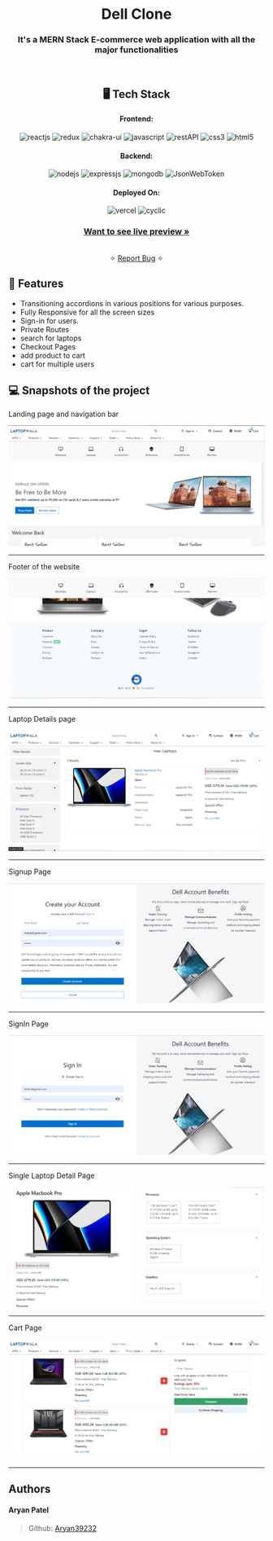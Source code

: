 <h1 align="center">Dell Clone </h1>

<h3 align="center">It's a MERN Stack E-commerce web application with all the major functionalities</h3>

<br />

<h2 align="center">🖥️ Tech Stack</h2>

<h4 align="center">Frontend:</h4>

<p align="center">
  <img src="https://img.shields.io/badge/React-20232A?style=for-the-badge&logo=react&logoColor=61DAFB" alt="reactjs" />
  <img src="https://img.shields.io/badge/Redux-593D88?style=for-the-badge&logo=redux&logoColor=white" alt="redux" />
  <img src="https://img.shields.io/badge/Chakra%20UI-3bc7bd?style=for-the-badge&logo=chakraui&logoColor=white" alt="chakra-ui" />
  <img src="https://img.shields.io/badge/JavaScript-323330?style=for-the-badge&logo=javascript&logoColor=F7DF1E" alt="javascript" />
  <img src="https://img.shields.io/badge/Rest_API-02303A?style=for-the-badge&logo=react-router&logoColor=white" alt="restAPI" />
  <img src="https://img.shields.io/badge/CSS3-1572B6?style=for-the-badge&logo=css3&logoColor=white" alt="css3" />
  <img src="https://img.shields.io/badge/HTML5-E34F26?style=for-the-badge&logo=html5&logoColor=white" alt="html5" />
</p>

<h4 align="center">Backend:</h4>

<p align="center">
  <img src="https://img.shields.io/badge/Node.js-339933?style=for-the-badge&logo=nodedotjs&logoColor=white" alt="nodejs" />
  <img src="https://img.shields.io/badge/Express.js-000000?style=for-the-badge&logo=express&logoColor=white" alt="expressjs" />
  <img src="https://img.shields.io/badge/MongoDB-4EA94B?style=for-the-badge&logo=mongodb&logoColor=white" alt="mongodb" />
  <img src="https://img.shields.io/badge/JWT-000000?style=for-the-badge&logo=JSON%20web%20tokens&logoColor=white" alt="JsonWebToken" />
</p>

<h4 align="center">Deployed On:</h4>

<p align="center">
  <img src="https://img.shields.io/badge/Netlify-00C7B7?style=for-the-badge&logo=netlify&logoColor=white" alt="vercel" />
  <img src="https://img.shields.io/badge/Cyclic-430098?style=for-the-badge&logo=cyclic&logoColor=white" alt="cyclic" />
</p>

<h3 align="center"><a href="https://laptopwala.netlify.app/"><strong>Want to see live preview »</strong></a></h3>

<p align="center">
  <br />&#10023;
  <a href="https://github.com/Aryan39232/LaptopWala/issues">Report Bug</a> &#10023;

## 🚀 Features

- Transitioning accordions in various positions for various
  purposes.
- Fully Responsive for all the screen sizes
- Sign-in for users.
- Private Routes
- search for laptops
- Checkout Pages
- add product to cart
- cart for multiple users

## 💻 Snapshots of the project

Landing page and navigation bar

![LandingPage](/readmeImages/Home.png)

---

Footer of the website

![LandingPage](/readmeImages/Footer.png)

---

Laptop Details page

![LandingPage](/readmeImages/laptopList.png)

---

Signup Page

![LandingPage](/readmeImages/SignUp.png)

---

SignIn Page

![LandingPage](/readmeImages/SignIn.png)

---

Single Laptop Detail Page

![LandingPage](/readmeImages/laptopdetail.png)

---

Cart Page

![LandingPage](/readmeImages/cart.png)

---

## Authors

#### Aryan Patel

> Github: [Aryan39232](https://github.com/Aryan39232)
